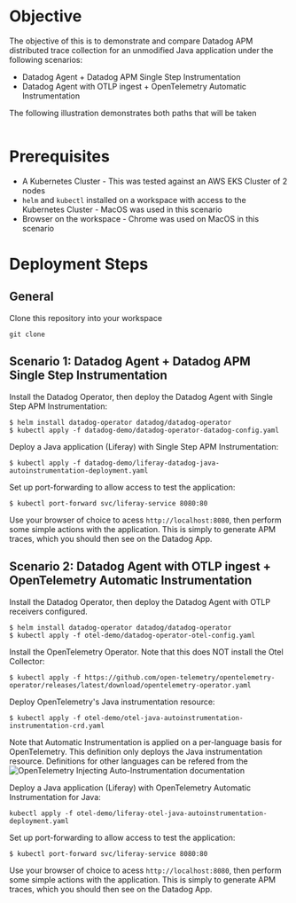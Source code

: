 # Objective

The objective of this is to demonstrate and compare Datadog APM distributed trace collection for an unmodified Java application under the following scenarios:
- Datadog Agent + Datadog APM Single Step Instrumentation
- Datadog Agent with OTLP ingest + OpenTelemetry Automatic Instrumentation

The following illustration demonstrates both paths that will be taken

![]()

# Prerequisites

- A Kubernetes Cluster - This was tested against an AWS EKS Cluster of 2 nodes
- `helm` and `kubectl` installed on a workspace with access to the Kubernetes Cluster - MacOS was used in this scenario
- Browser on the workspace - Chrome was used on MacOS in this scenario

# Deployment Steps 

## General

Clone this repository into your workspace
```
git clone
```

## Scenario 1: Datadog Agent + Datadog APM Single Step Instrumentation

Install the Datadog Operator, then deploy the Datadog Agent with Single Step APM Instrumentation:
```
$ helm install datadog-operator datadog/datadog-operator
$ kubectl apply -f datadog-demo/datadog-operator-datadog-config.yaml 
```

Deploy a Java application (Liferay) with Single Step APM Instrumentation:
```
$ kubectl apply -f datadog-demo/liferay-datadog-java-autoinstrumentation-deployment.yaml
```

Set up port-forwarding to allow access to test the application:
```
$ kubectl port-forward svc/liferay-service 8080:80
```

Use your browser of choice to acess `http://localhost:8080`, then perform some simple actions with the application. This is simply to generate APM traces, which you should then see on the Datadog App.


## Scenario 2: Datadog Agent with OTLP ingest + OpenTelemetry Automatic Instrumentation

Install the Datadog Operator, then deploy the Datadog Agent with OTLP receivers configured.
```
$ helm install datadog-operator datadog/datadog-operator
$ kubectl apply -f otel-demo/datadog-operator-otel-config.yaml
```

Install the OpenTelemetry Operator. Note that this does NOT install the Otel Collector:
```
$ kubectl apply -f https://github.com/open-telemetry/opentelemetry-operator/releases/latest/download/opentelemetry-operator.yaml
```

Deploy OpenTelemetry's Java instrumentation resource:
```
$ kubectl apply -f otel-demo/otel-java-autoinstrumentation-instrumentation-crd.yaml
```
Note that Automatic Instrumentation is applied on a per-language basis for OpenTelemetry. This definition only deploys the Java instrumentation resource. Definitions for other languages can be refered from the ![OpenTelemetry Injecting Auto-Instrumentation documentation](https://opentelemetry.io/docs/kubernetes/operator/automatic/#configure-automatic-instrumentation)

Deploy a Java application (Liferay) with OpenTelemetry Automatic Instrumentation for Java:
```
kubectl apply -f otel-demo/liferay-otel-java-autoinstrumentation-deployment.yaml
```

Set up port-forwarding to allow access to test the application:
```
$ kubectl port-forward svc/liferay-service 8080:80
```

Use your browser of choice to acess `http://localhost:8080`, then perform some simple actions with the application. This is simply to generate APM traces, which you should then see on the Datadog App.